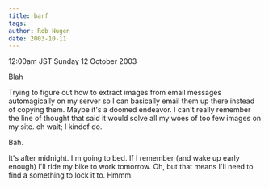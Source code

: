 ```yaml
---
title: barf
tags: 
author: Rob Nugen
date: 2003-10-11
---
```


<p class=date>12:00am JST Sunday 12 October 2003</p>

<p>Blah</p>

<p>Trying to figure out how to extract images from email messages
automagically on my server so I can basically email them up there
instead of copying them.  Maybe it's a doomed endeavor.  I can't
really remember the line of thought that said it would solve all my
woes of too few images on my site.  oh wait; I kindof do.</p>

<p>Bah.</p>

<p>It's after midnight.  I'm going to bed.  If I remember (and wake up
early enough) I'll ride my bike to work tomorrow.  Oh, but that means
I'll need to find a something to lock it to.  Hmmm.</p>
